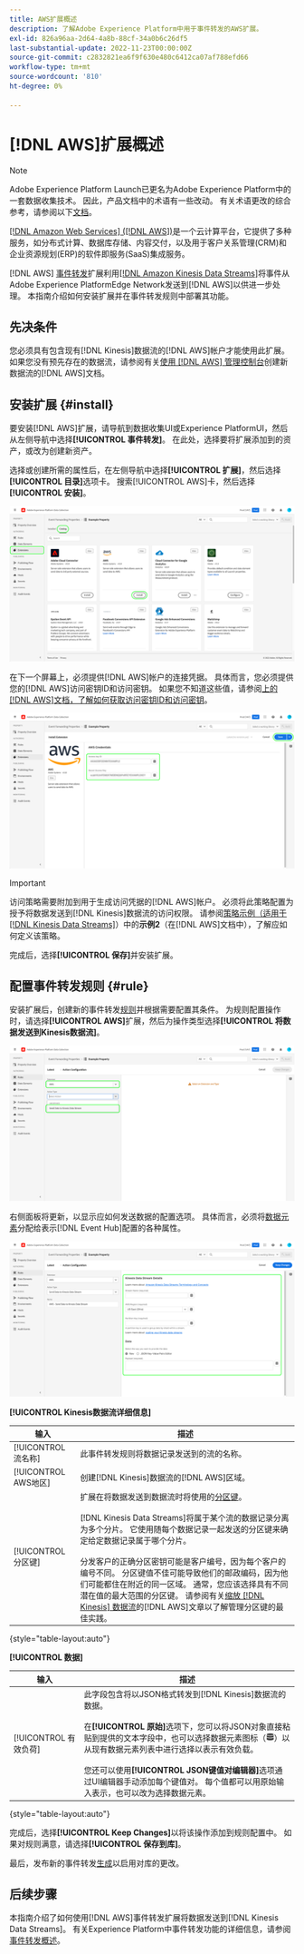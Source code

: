```yaml
---
title: AWS扩展概述
description: 了解Adobe Experience Platform中用于事件转发的AWS扩展。
exl-id: 826a96aa-2d64-4a8b-88cf-34a0b6c26df5
last-substantial-update: 2022-11-23T00:00:00Z
source-git-commit: c2832821ea6f9f630e480c6412ca07af788efd66
workflow-type: tm+mt
source-wordcount: '810'
ht-degree: 0%

---
```


# [!DNL AWS]扩展概述

>[!NOTE]
>
>Adobe Experience Platform Launch已更名为Adobe Experience Platform中的一套数据收集技术。 因此，产品文档中的术语有一些改动。 有关术语更改的综合参考，请参阅以下[文档](../../../term-updates.md)。

[[!DNL Amazon Web Services] ([!DNL AWS])](https://aws.amazon.com/)是一个云计算平台，它提供了多种服务，如分布式计算、数据库存储、内容交付，以及用于客户关系管理(CRM)和企业资源规划(ERP)的软件即服务(SaaS)集成服务。

[!DNL AWS] [事件转发](../../../ui/event-forwarding/overview.md)扩展利用[[!DNL Amazon Kinesis Data Streams]](https://docs.aws.amazon.com/streams/latest/dev/introduction.html)将事件从Adobe Experience PlatformEdge Network发送到[!DNL AWS]以供进一步处理。 本指南介绍如何安装扩展并在事件转发规则中部署其功能。

## 先决条件

您必须具有包含现有[!DNL Kinesis]数据流的[!DNL AWS]帐户才能使用此扩展。 如果您没有预先存在的数据流，请参阅有关[使用 [!DNL AWS] 管理控制台](https://docs.aws.amazon.com/streams/latest/dev/how-do-i-create-a-stream.html)创建新数据流的[!DNL AWS]文档。

## 安装扩展 {#install}

要安装[!DNL AWS]扩展，请导航到数据收集UI或Experience PlatformUI，然后从左侧导航中选择&#x200B;**[!UICONTROL 事件转发]**。 在此处，选择要将扩展添加到的资产，或改为创建新资产。

选择或创建所需的属性后，在左侧导航中选择&#x200B;**[!UICONTROL 扩展]**，然后选择&#x200B;**[!UICONTROL 目录]**&#x200B;选项卡。 搜索[!UICONTROL AWS]卡，然后选择&#x200B;**[!UICONTROL 安装]**。

![正在为数据收集UI中的[!UICONTROL AWS]扩展选择[!UICONTROL 安装]按钮。](../../../images/extensions/server/aws/install.png)

在下一个屏幕上，必须提供[!DNL AWS]帐户的连接凭据。 具体而言，您必须提供您的[!DNL AWS]访问密钥ID和访问密钥。 如果您不知道这些值，请参阅[上的[!DNL AWS]文档，了解如何获取访问密钥ID和访问密钥](https://docs.aws.amazon.com/powershell/latest/userguide/pstools-appendix-sign-up.html)。

![访问密钥ID和访问密钥已添加到扩展配置视图中。](../../../images/extensions/server/aws/credentials.png)

>[!IMPORTANT]
>
>访问策略需要附加到用于生成访问凭据的[!DNL AWS]帐户。 必须将此策略配置为授予将数据发送到[!DNL Kinesis]数据流的访问权限。 请参阅[策略示例（适用于 [!DNL Kinesis Data Streams]](https://docs.aws.amazon.com/streams/latest/dev/controlling-access.html#kinesis-using-iam-examples)）中的&#x200B;**示例2**（在[!DNL AWS]文档中），了解应如何定义该策略。

完成后，选择&#x200B;**[!UICONTROL 保存]**&#x200B;并安装扩展。

## 配置事件转发规则 {#rule}

安装扩展后，创建新的事件转发[规则](../../../ui/managing-resources/rules.md)并根据需要配置其条件。 为规则配置操作时，请选择&#x200B;**[!UICONTROL AWS]**&#x200B;扩展，然后为操作类型选择&#x200B;**[!UICONTROL 将数据发送到Kinesis数据流]**。

![正在为数据收集UI中的规则选择[!UICONTROL 将数据发送到Kinesis数据流]操作类型。](../../../images/extensions/server/aws/select-action-type.png)

右侧面板将更新，以显示应如何发送数据的配置选项。 具体而言，必须将[数据元素](../../../ui/managing-resources/data-elements.md)分配给表示[!DNL Event Hub]配置的各种属性。

![&#x200B; UI中显示的[!UICONTROL 将数据发送到Kinesis数据流]操作类型的配置选项。](../../../images/extensions/server/aws/data-stream-details.png)

**[!UICONTROL Kinesis数据流详细信息]**

| 输入 | 描述 |
| --- | --- |
| [!UICONTROL 流名称] | 此事件转发规则将数据记录发送到的流的名称。 |
| [!UICONTROL AWS地区] | 创建[!DNL Kinesis]数据流的[!DNL AWS]区域。 |
| [!UICONTROL 分区键] | 扩展在将数据发送到数据流时将使用的[分区键](https://docs.aws.amazon.com/streams/latest/dev/key-concepts.html#partition-key)。<br><br>[!DNL Kinesis Data Streams]将属于某个流的数据记录分离为多个分片。 它使用随每个数据记录一起发送的分区键来确定给定数据记录属于哪个分片。<br><br>分发客户的正确分区密钥可能是客户编号，因为每个客户的编号不同。 分区键值不佳可能导致他们的邮政编码，因为他们可能都住在附近的同一区域。 通常，您应该选择具有不同潜在值的最大范围的分区键。 请参阅有关[缩放 [!DNL Kinesis] 数据流](https://aws.amazon.com/blogs/big-data/under-the-hood-scaling-your-kinesis-data-streams/)的[!DNL AWS]文章以了解管理分区键的最佳实践。 |

{style="table-layout:auto"}

**[!UICONTROL 数据]**

| 输入 | 描述 |
| --- | --- |
| [!UICONTROL 有效负荷] | 此字段包含将以JSON格式转发到[!DNL Kinesis]数据流的数据。<br><br>在&#x200B;**[!UICONTROL 原始]**&#x200B;选项下，您可以将JSON对象直接粘贴到提供的文本字段中，也可以选择数据元素图标（![数据集图标](/help/images/icons/database.png)）以从现有数据元素列表中进行选择以表示有效负载。<br><br>您还可以使用&#x200B;**[!UICONTROL JSON键值对编辑器]**&#x200B;选项通过UI编辑器手动添加每个键值对。 每个值都可以用原始输入表示，也可以改为选择数据元素。 |

{style="table-layout:auto"}

完成后，选择&#x200B;**[!UICONTROL Keep Changes]**&#x200B;以将该操作添加到规则配置中。 如果对规则满意，请选择&#x200B;**[!UICONTROL 保存到库]**。

最后，发布新的事件转发[生成](../../../ui/publishing/builds.md)以启用对库的更改。

## 后续步骤

本指南介绍了如何使用[!DNL AWS]事件转发扩展将数据发送到[!DNL Kinesis Data Streams]。 有关Experience Platform中事件转发功能的详细信息，请参阅[事件转发概述](../../../ui/event-forwarding/overview.md)。
